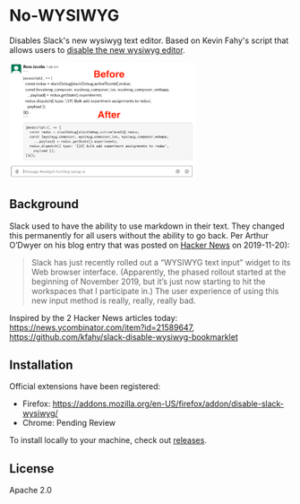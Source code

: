 # No-WYSIWYG

Disables Slack's new wysiwyg text editor. Based on Kevin Fahy's script that allows users to [disable the new wysiwyg editor](https://github.com/kfahy/slack-disable-wysiwyg-bookmarklet).

<img src="screenshot.png" width=66% />

## Background

Slack used to have the ability to use markdown in their text. They changed this permanently for all users without the ability to go back. Per Arthur O’Dwyer on his blog entry that was posted on [Hacker News](https://quuxplusone.github.io/blog/2019/11/20/slack-rich-text-box/) on 2019-11-20):

> Slack has just recently rolled out a “WYSIWYG text input” widget to its Web browser interface. (Apparently, the phased rollout started at the beginning of November 2019, but it’s just now starting to hit the workspaces that I participate in.) The user experience of using this new input method is really, really, really bad.

Inspired by the 2 Hacker News articles today: https://news.ycombinator.com/item?id=21589647, https://github.com/kfahy/slack-disable-wysiwyg-bookmarklet

## Installation

Official extensions have been registered:

* Firefox: https://addons.mozilla.org/en-US/firefox/addon/disable-slack-wysiwyg/
* Chrome: Pending Review

To install locally to your machine, check out [releases](https://github.com/pocc/no-wysiwyg/releases).

## License

Apache 2.0
